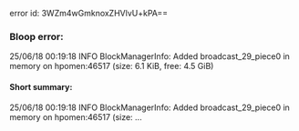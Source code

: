 error id: 3WZm4wGmknoxZHVlvU+kPA==
### Bloop error:

25/06/18 00:19:18 INFO BlockManagerInfo: Added broadcast_29_piece0 in memory on hpomen:46517 (size: 6.1 KiB, free: 4.5 GiB)
#### Short summary: 

25/06/18 00:19:18 INFO BlockManagerInfo: Added broadcast_29_piece0 in memory on hpomen:46517 (size: ...